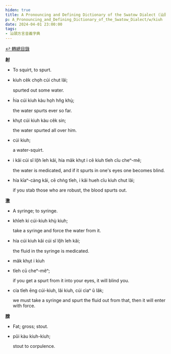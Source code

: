 ```yaml
---
hiden: true
title: A Pronouncing and Defining Dictionary of the Swatow Dialect (汕頭方言音義字典) / kiuh
p: A_Pronouncing_and_Defining_Dictionary_of_the_Swatow_Dialect/w/kiuh
date: 2024-04-01 23:00:00
tags: 
- 汕頭方言音義字典
---
```


[↩️ 轉總目錄](/A_Pronouncing_and_Defining_Dictionary_of_the_Swatow_Dialect)


**射**
- To squirt, to spurt.

- kiuh cêk cho̤h cúi chut lâi;

  spurted out some water.

- h́ia cúi kiuh kàu ho̤h hn̆g khṳ̀;

  the water spurts ever so far.

- khṳt cúi kiuh kàu cêk sin;

  the water spurted all over him.

- cúi kiuh;

  a water-squirt.

- i kâi cúi sĭ lô̤h îeh kâi, hía mâk khṳt i cē kiuh tîeh cĭu cheⁿ-mê;

  the water is medicated, and if it spurts in one's eyes one becomes blind.

- hía kīaⁿ-càng kâi, cē chǹg tîeh, i kâi hueh cĭu kiuh chut lâi;

  if you stab those who are robust, the blood spurts out.

**激**
- A syringe; to syringe.

- khîeh ki cúi-kiuh khṳ̀ kiuh;

  take a syringe and force the water from it.

- hía cúi kiuh kâi cúi sĭ lô̤h îeh kâi;

  the fluid in the syringe is medicated.

- mâk khṳt i kiuh 

- tîeh cū cheⁿ-mêⁿ;

  if you get a spurt from it into your eyes, it will blind you.

- cía tîeh ēng cúi-kiuh, lâi kiuh, cúi cìaⁿ ŭ lâk;

  we must take a syringe and spurt the fluid out from that, then it will enter with force.

**膪**
- Fat; gross; stout.

- pûi kàu kiuh-kiuh;

  stout to corpulence.